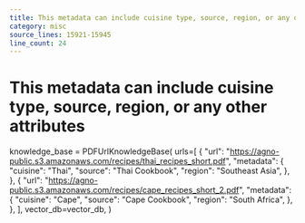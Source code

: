 ```yaml
---
title: This metadata can include cuisine type, source, region, or any other attributes
category: misc
source_lines: 15921-15945
line_count: 24
---
```


# This metadata can include cuisine type, source, region, or any other attributes

knowledge_base = PDFUrlKnowledgeBase(
    urls=[
        {
            "url": "https://agno-public.s3.amazonaws.com/recipes/thai_recipes_short.pdf",
            "metadata": {
                "cuisine": "Thai",
                "source": "Thai Cookbook",
                "region": "Southeast Asia",
            },
        },
        {
            "url": "https://agno-public.s3.amazonaws.com/recipes/cape_recipes_short_2.pdf",
            "metadata": {
                "cuisine": "Cape",
                "source": "Cape Cookbook",
                "region": "South Africa",
            },
        },
    ],
    vector_db=vector_db,
)

